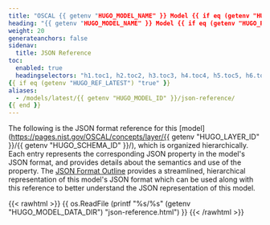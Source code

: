```yaml
---
title: "OSCAL {{ getenv "HUGO_MODEL_NAME" }} Model {{ if eq (getenv "HUGO_REF_VERSION") "develop" }}Development Snapshot{{ else }}{{ getenv "HUGO_REF_BRANCH" }}{{ end }} JSON Format Reference"
heading: "{{ getenv "HUGO_MODEL_NAME" }} Model {{ if eq (getenv "HUGO_REF_VERSION") "develop" }}Development Snapshot{{ else }}{{ getenv "HUGO_REF_BRANCH" }}{{ end }} JSON Format Reference"
weight: 20
generateanchors: false
sidenav:
  title: JSON Reference
toc:
  enabled: true
  headingselectors: "h1.toc1, h2.toc2, h3.toc3, h4.toc4, h5.toc5, h6.toc6"
{{ if eq (getenv "HUGO_REF_LATEST") "true" }}
aliases:
  - /models/latest/{{ getenv "HUGO_MODEL_ID" }}/json-reference/
{{ end }}
---
```


The following is the JSON format reference for this [model](https://pages.nist.gov/OSCAL/concepts/layer/{{ getenv "HUGO_LAYER_ID" }}/{{ getenv "HUGO_SCHEMA_ID" }}/), which is organized hierarchically. Each entry represents the corresponding JSON property in the model's JSON format, and provides details about the semantics and use of the property. The [JSON Format Outline](../json-outline/) provides a streamlined, hierarchical representation of this model's JSON format which can be used along with this reference to better understand the JSON representation of this model.

{{< rawhtml >}}
{{ os.ReadFile (printf "%s/%s" (getenv "HUGO_MODEL_DATA_DIR") "json-reference.html") }}
{{< /rawhtml >}}